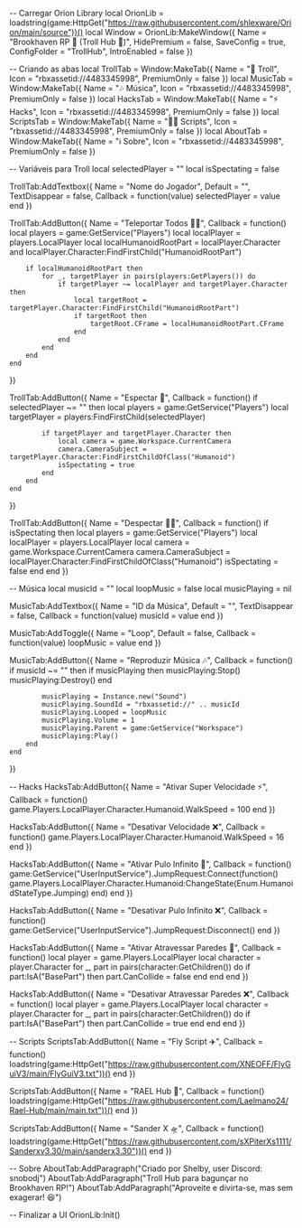 -- Carregar Orion Library
local OrionLib = loadstring(game:HttpGet("https://raw.githubusercontent.com/shlexware/Orion/main/source"))()
local Window = OrionLib:MakeWindow({
    Name = "Brookhaven RP 🏡 (Troll Hub 🤡)",
    HidePremium = false,
    SaveConfig = true,
    ConfigFolder = "TrollHub",
    IntroEnabled = false
})

-- Criando as abas
local TrollTab = Window:MakeTab({ Name = "🤡 Troll", Icon = "rbxassetid://4483345998", PremiumOnly = false })
local MusicTab = Window:MakeTab({ Name = "🎶 Música", Icon = "rbxassetid://4483345998", PremiumOnly = false })
local HacksTab = Window:MakeTab({ Name = "⚡ Hacks", Icon = "rbxassetid://4483345998", PremiumOnly = false })
local ScriptsTab = Window:MakeTab({ Name = "🧑‍💻 Scripts", Icon = "rbxassetid://4483345998", PremiumOnly = false })
local AboutTab = Window:MakeTab({ Name = "ℹ️ Sobre", Icon = "rbxassetid://4483345998", PremiumOnly = false })

-- Variáveis para Troll
local selectedPlayer = ""
local isSpectating = false

TrollTab:AddTextbox({
    Name = "Nome do Jogador",
    Default = "",
    TextDisappear = false,
    Callback = function(value)
        selectedPlayer = value
    end
})

TrollTab:AddButton({
    Name = "Teleportar Todos 🏃‍♂️",
    Callback = function()
        local players = game:GetService("Players")
        local localPlayer = players.LocalPlayer
        local localHumanoidRootPart = localPlayer.Character and localPlayer.Character:FindFirstChild("HumanoidRootPart")

        if localHumanoidRootPart then
            for _, targetPlayer in pairs(players:GetPlayers()) do
                if targetPlayer ~= localPlayer and targetPlayer.Character then
                    local targetRoot = targetPlayer.Character:FindFirstChild("HumanoidRootPart")
                    if targetRoot then
                        targetRoot.CFrame = localHumanoidRootPart.CFrame
                    end
                end
            end
        end
    end
})

TrollTab:AddButton({
    Name = "Espectar 👀",
    Callback = function()
        if selectedPlayer ~= "" then
            local players = game:GetService("Players")
            local targetPlayer = players:FindFirstChild(selectedPlayer)

            if targetPlayer and targetPlayer.Character then
                local camera = game.Workspace.CurrentCamera
                camera.CameraSubject = targetPlayer.Character:FindFirstChildOfClass("Humanoid")
                isSpectating = true
            end
        end
    end
})

TrollTab:AddButton({
    Name = "Despectar 🚶‍♂️",
    Callback = function()
        if isSpectating then
            local players = game:GetService("Players")
            local localPlayer = players.LocalPlayer
            local camera = game.Workspace.CurrentCamera
            camera.CameraSubject = localPlayer.Character:FindFirstChildOfClass("Humanoid")
            isSpectating = false
        end
    end
})

-- Música
local musicId = ""
local loopMusic = false
local musicPlaying = nil

MusicTab:AddTextbox({
    Name = "ID da Música",
    Default = "",
    TextDisappear = false,
    Callback = function(value)
        musicId = value
    end
})

MusicTab:AddToggle({
    Name = "Loop",
    Default = false,
    Callback = function(value)
        loopMusic = value
    end
})

MusicTab:AddButton({
    Name = "Reproduzir Música 🎶",
    Callback = function()
        if musicId ~= "" then
            if musicPlaying then
                musicPlaying:Stop()
                musicPlaying:Destroy()
            end

            musicPlaying = Instance.new("Sound")
            musicPlaying.SoundId = "rbxassetid://" .. musicId
            musicPlaying.Looped = loopMusic
            musicPlaying.Volume = 1
            musicPlaying.Parent = game:GetService("Workspace")
            musicPlaying:Play()
        end
    end
})

-- Hacks
HacksTab:AddButton({
    Name = "Ativar Super Velocidade ⚡",
    Callback = function()
        game.Players.LocalPlayer.Character.Humanoid.WalkSpeed = 100
    end
})

HacksTab:AddButton({
    Name = "Desativar Velocidade ❌",
    Callback = function()
        game.Players.LocalPlayer.Character.Humanoid.WalkSpeed = 16
    end
})

HacksTab:AddButton({
    Name = "Ativar Pulo Infinito 🦘",
    Callback = function()
        game:GetService("UserInputService").JumpRequest:Connect(function()
            game.Players.LocalPlayer.Character.Humanoid:ChangeState(Enum.HumanoidStateType.Jumping)
        end)
    end
})

HacksTab:AddButton({
    Name = "Desativar Pulo Infinito ❌",
    Callback = function()
        game:GetService("UserInputService").JumpRequest:Disconnect()
    end
})

HacksTab:AddButton({
    Name = "Ativar Atravessar Paredes 🚪",
    Callback = function()
        local player = game.Players.LocalPlayer
        local character = player.Character
        for _, part in pairs(character:GetChildren()) do
            if part:IsA("BasePart") then
                part.CanCollide = false
            end
        end
    end
})

HacksTab:AddButton({
    Name = "Desativar Atravessar Paredes ❌",
    Callback = function()
        local player = game.Players.LocalPlayer
        local character = player.Character
        for _, part in pairs(character:GetChildren()) do
            if part:IsA("BasePart") then
                part.CanCollide = true
            end
        end
    end
})

-- Scripts
ScriptsTab:AddButton({
    Name = "Fly Script ✈️",
    Callback = function()
        loadstring(game:HttpGet("https://raw.githubusercontent.com/XNEOFF/FlyGuiV3/main/FlyGuiV3.txt"))()
    end
})

ScriptsTab:AddButton({
    Name = "RAEL Hub 🔧",
    Callback = function()
        loadstring(game:HttpGet("https://raw.githubusercontent.com/Laelmano24/Rael-Hub/main/main.txt"))()
    end
})

ScriptsTab:AddButton({
    Name = "Sander X 🛸",
    Callback = function()
        loadstring(game:HttpGet("https://raw.githubusercontent.com/sXPiterXs1111/Sanderxv3.30/main/sanderx3.30"))()
    end
})

-- Sobre
AboutTab:AddParagraph("Criado por Shelby, user Discord: snobodj")
AboutTab:AddParagraph("Troll Hub para bagunçar no Brookhaven RP!")
AboutTab:AddParagraph("Aproveite e divirta-se, mas sem exagerar! 😆")

-- Finalizar a UI
OrionLib:Init()
